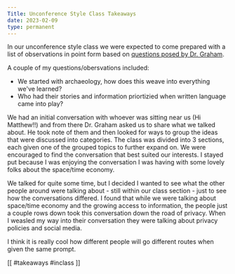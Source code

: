 ```yaml
---
Title: Unconference Style Class Takeaways
date: 2023-02-09
type: permanent
---
```


In our unconference style class we were expected to come prepared with a list of observations in point form based on [questions posed by Dr. Graham](https://shawngraham.github.io/hist1900/1.Course_Info/2.Schedule/#part-two). 

A couple of my questions/obersvations included:
- We started with archaeology, how does this weave into everything we've learned?
- Who had their stories and information priortizied when written language came into play?

We had an initial conversation with whoever was sitting near us (Hi Matthew!!) and from there Dr. Graham asked us to share what we talked about. He took note of them and then looked for ways to group the ideas that were discussed into categories. The class was divided into 3 sections, each given one of the grouped topics to further expand on. We were encouraged to find the conversation that best suited our interests. I stayed put because I was enjoying the conversation I was having with some lovely folks about the space/time economy. 

We talked for quite some time, but I decided I wanted to see what the other people around were talking about - still within our class section - just to see how the conversations differed. I found that while we were talking about space/time economy and the growing access to information, the people just a couple rows down took this conversation down the road of privacy. When I weasled my way into their conversation they were talking about privacy policies and social media.

I think it is really cool how different people will go different routes when given the same prompt. 

[[ #takeaways #inclass ]]